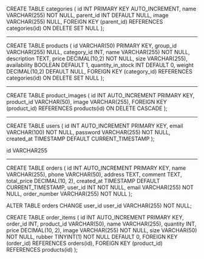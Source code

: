CREATE TABLE categories (
id INT PRIMARY KEY AUTO_INCREMENT,
name VARCHAR(255) NOT NULL,
parent_id INT DEFAULT NULL,
image VARCHAR(255) NULL,
FOREIGN KEY (parent_id) REFERENCES categories(id) ON DELETE SET NULL
);

---

CREATE TABLE products (
id VARCHAR(50) PRIMARY KEY,
group_id VARCHAR(255) NULL,
category_id INT,
name VARCHAR(255) NOT NULL,
description TEXT,
price DECIMAL(10,2) NOT NULL,
size VARCHAR(255),
availability BOOLEAN DEFAULT 1,
quantity_in_stock INT DEFAULT 0,
weight DECIMAL(10,2) DEFAULT NULL,
FOREIGN KEY (category_id) REFERENCES categories(id) ON DELETE SET NULL
);

---

CREATE TABLE product_images (
id INT AUTO_INCREMENT PRIMARY KEY,
product_id VARCHAR(50),
image VARCHAR(255),
FOREIGN KEY (product_id) REFERENCES products(id) ON DELETE CASCADE
);

---

CREATE TABLE users (
id INT AUTO_INCREMENT PRIMARY KEY,
email VARCHAR(100) NOT NULL,
password VARCHAR(255) NOT NULL,
created_at TIMESTAMP DEFAULT CURRENT_TIMESTAMP
);

id VARCHAR255

---

CREATE TABLE orders (
id INT AUTO_INCREMENT PRIMARY KEY,
name VARCHAR(255),
phone VARCHAR(50),
address TEXT,
comment TEXT,
total_price DECIMAL(10, 2),
created_at TIMESTAMP DEFAULT CURRENT_TIMESTAMP,
user_id INT NOT NULL,
email VARCHAR(255) NOT NULL,
order_number VARCHAR(255) NOT NULL
);

ALTER TABLE orders
CHANGE user_id user_id VARCHAR(255) NOT NULL;

CREATE TABLE order_items (
id INT AUTO_INCREMENT PRIMARY KEY,
order_id INT,
product_id VARCHAR(50),
name VARCHAR(255),
quantity INT,
price DECIMAL(10, 2),
image VARCHAR(255) NOT NULL,
size VARCHAR(50) NOT NULL,
rubber TINYINT(1) NOT NULL DEFAULT 0,
FOREIGN KEY (order_id) REFERENCES orders(id),
FOREIGN KEY (product_id) REFERENCES products(id)
);
